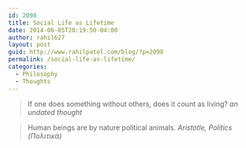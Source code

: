 ```yaml
---
id: 2098
title: Social Life as Lifetime
date: 2014-06-05T20:19:50-04:00
author: rahil627
layout: post
guid: http://www.rahilpatel.com/blog/?p=2098
permalink: /social-life-as-lifetime/
categories:
  - Philosophy
  - Thoughts
---
```

<blockquote>If one does something without others, does it count as living?
<cite><em>an undated thought</em></cite></blockquote>

<blockquote>Human beings are by nature political animals.
<cite>Aristotle, <em>Politics (Πολιτικά)</em></cite>
</blockquote>